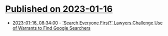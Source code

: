 # [Published on 2023-01-16](index.md)

* [2023-01-16, 08:34:00](https://news.slashdot.org/story/23/01/16/0228245/search-everyone-first-lawyers-challenge-use-of-warrants-to-find-google-searchers?utm_source=rss1.0mainlinkanon&utm_medium=feed) - ['Search Everyone First?' Lawyers Challenge Use of Warrants to Find Google Searchers](https://news.slashdot.org/story/23/01/16/0228245/search-everyone-first-lawyers-challenge-use-of-warrants-to-find-google-searchers?utm_source=rss1.0mainlinkanon&utm_medium=feed)
